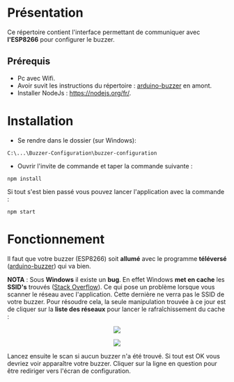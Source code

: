 
# Présentation

Ce répertoire contient l'interface permettant de communiquer avec **l'ESP8266** pour configurer le buzzer.

## Prérequis

- Pc avec Wifi.
- Avoir suvit les instructions du répertoire : [arduino-buzzer](https://github.com/BenjaminPoutriquet35800/buzzer-configuration/tree/master/arduino-buzzer) en amont. 
- Installer NodeJs : https://nodejs.org/fr/.

# Installation

- Se rendre dans le dossier (sur Windows):

```
C:\...\Buzzer-Configuration\buzzer-configuration
```

- Ouvrir l'invite de commande et taper la commande suivante :

```
npm install
```

Si tout s'est bien passé vous pouvez lancer l'application avec la commande :

```
npm start
```

# Fonctionnement

Il faut que votre buzzer (ESP8266) soit **allumé** avec le programme **téléversé** ([arduino-buzzer](https://github.com/BenjaminPoutriquet35800/buzzer-configuration/tree/master/arduino-buzzer)) qui va bien.

**NOTA** : Sous **Windows** il existe un **bug**. En effet Windows **met en cache** les **SSID's** trouvés ([Stack Overflow](https://stackoverflow.com/questions/30786358/how-do-i-reset-the-system-cache-of-wlan-info)). Ce qui pose un problème lorsque vous scanner le réseau avec l'application. Cette dernière ne verra pas le SSID de votre buzzer.
Pour résoudre cela, la seule manipulation trouvée à ce jour est de cliquer sur la **liste des réseaux** pour lancer le rafraîchissement du cache :

<p align="center">
<img src="https://user-images.githubusercontent.com/25900708/66716945-e0635780-edd3-11e9-8a8f-f9c4edc49135.PNG?sanitize=true"> 
</p>

<p align="center">
<img src="https://user-images.githubusercontent.com/25900708/66715907-1d761c80-edc9-11e9-995f-724a21876108.png?sanitize=true"> 
</p>

Lancez ensuite le scan si aucun buzzer n'a été trouvé.
Si tout est OK vous devriez voir apparaître votre buzzer. 
Cliquer sur la ligne en question pour être rediriger vers l'écran de configuration.
